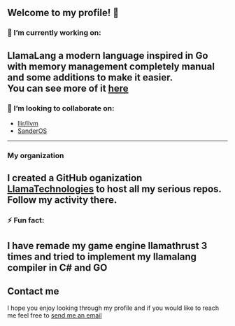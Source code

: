 ## Welcome to my profile! 👋

### 🔭 I’m currently working on:
LlamaLang a modern language inspired in Go with memory management completely manual and some additions to make it easier.  
You can see more of it [here](https://github.com/LlamaTechnologies/LlamaLang)
---
### 👯 I’m looking to collaborate on:
- [llir/llvm](https://github.com/llir/llvm)
- [SanderOS](https://github.com/AdeRegt/SanderOSUSB)

---
### My organization
I created a GitHub oganization [LlamaTechnologies](https://github.com/LlamaTechnologies) to host all my serious repos.  
Follow my activity there.
---
### ⚡ Fun fact:
I have remade my game engine llamathrust 3 times and tried to implement my llamalang compiler in C# and GO
---
## Contact me
I hope you enjoy looking through my profile and if you would like to reach me feel free to [send me an email](pnarvaja.21@gmail.com)
